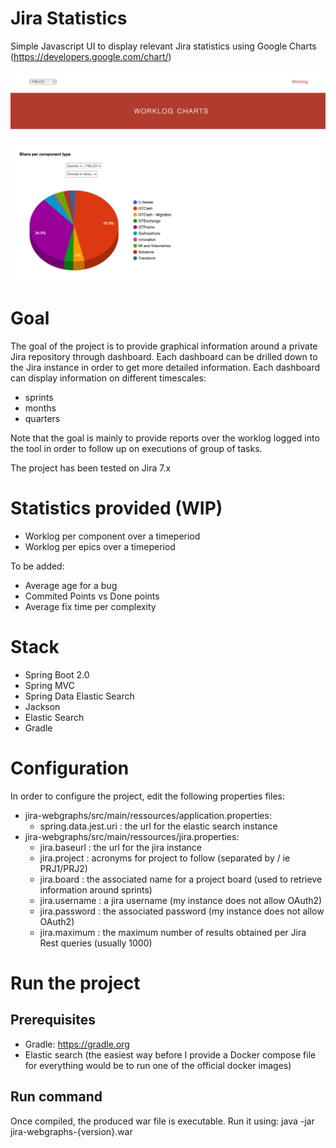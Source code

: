 # Jira Statistics

Simple Javascript UI to display relevant Jira statistics using Google Charts (https://developers.google.com/chart/)

![Homepage](/assets/homepage.png)

# Goal

The goal of the project is to provide graphical information around a private Jira repository through dashboard.
Each dashboard can be drilled down to the Jira instance in order to get more detailed information.
Each dashboard can display information on different timescales:
* sprints
* months
* quarters

Note that the goal is mainly to provide reports over the worklog logged into the tool in order to follow up on executions of group of tasks.

The project has been tested on Jira 7.x

# Statistics provided (WIP)

* Worklog per component over a timeperiod
* Worklog per epics over a timeperiod

To be added:
* Average age for a bug
* Commited Points vs Done points
* Average fix time per complexity


# Stack

* Spring Boot 2.0
* Spring MVC
* Spring Data Elastic Search 
* Jackson
* Elastic Search
* Gradle

# Configuration

In order to configure the project, edit the following properties files:
* jira-webgraphs/src/main/ressources/application.properties:
  * spring.data.jest.uri : the url for the elastic search instance
* jira-webgraphs/src/main/ressources/jira.properties:
  * jira.baseurl : the url for the jira instance
  * jira.project : acronyms for project to follow (separated by / ie PRJ1/PRJ2)
  * jira.board : the associated name for a project board (used to retrieve information around sprints)
  * jira.username : a jira username (my instance does not allow OAuth2)
  * jira.password : the associated password (my instance does not allow OAuth2)
  * jira.maximum : the maximum number of results obtained per Jira Rest queries (usually 1000)
  
# Run the project
## Prerequisites

* Gradle: https://gradle.org
* Elastic search (the easiest way before I provide a Docker compose file for everything would be to run one of the official docker images)

## Run command

Once compiled, the produced war file is executable. Run it using: 
java -jar jira-webgraphs-{version}.war 
  
